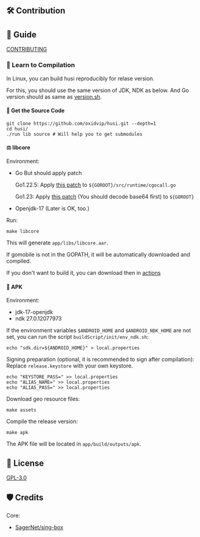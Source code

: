 ## 🛠️ Contribution

## 🧭 Guide

[CONTRIBUTING](./CONTRIBUTING.md)

### 🔨 Learn to Compilation

In Linux, you can build husi reproducibly for relase version.

For this, you should use the same version of JDK, NDK as below. And Go version should as same as [version.sh](./buildScript/init/version.sh).

#### 🧰 Get the Source Code

```shell
git clone https://github.com/oxidvip/husi.git --depth=1
cd husi/
./run lib source # Will help you to get submodules
```

#### ⚖️ libcore

Environment:

* Go But should apply patch

  Go1.22.5: Apply [this patch](./libcore/patches/cgo_go1225.diff) to `${GOROOT}/src/runtime/cgocall.go`

  Go1.23: Apply [this patch](https://go-review.googlesource.com/changes/go~600296/revisions/1/patch) (You should decode base64 first) to `${GOROOT}`

* Openjdk-17 (Later is OK, too.)

Run:

```shell
make libcore
```

This will generate `app/libs/libcore.aar`.

If gomobile is not in the GOPATH, it will be automatically downloaded and compiled.

If you don't want to build it, you can download then in [actions](https://github.com/oxidvip/husi/actions)

#### 🎁 APK

Environment:

* jdk-17-openjdk
* ndk 27.0.12077973

If the environment variables `$ANDROID_HOME` and `$ANDROID_NDK_HOME` are not set, you can run the script `buildScript/init/env_ndk.sh`:

```shell
echo "sdk.dir=${ANDROID_HOME}" > local.properties
```

Signing preparation (optional, it is recommended to sign after compilation): Replace `release.keystore` with your own keystore.

```shell
echo "KEYSTORE_PASS=" >> local.properties
echo "ALIAS_NAME=" >> local.properties
echo "ALIAS_PASS=" >> local.properties
```

Download geo resource files:

```shell
make assets
```

Compile the release version:

```shell
make apk
```

The APK file will be located in `app/build/outputs/apk`.


## 📖 License

[GPL-3.0](./LICENSE)

## 🛡️ Credits

Core:

- [SagerNet/sing-box](https://github.com/SagerNet/sing-box)

